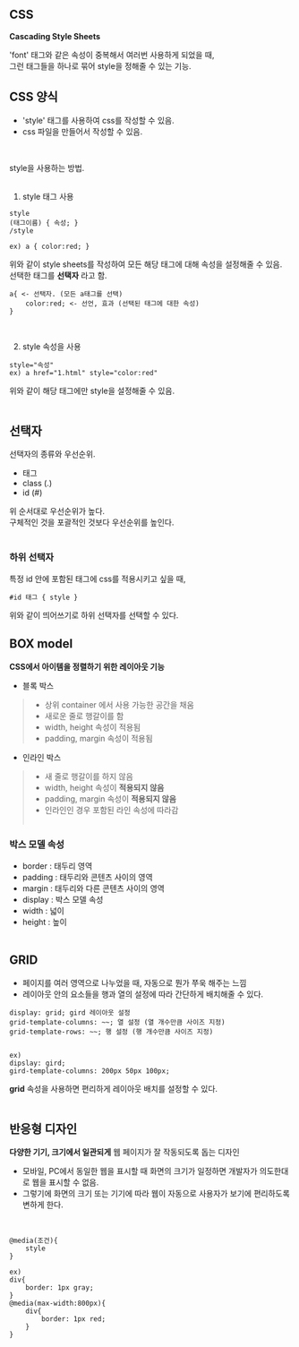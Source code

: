 ## CSS

__Cascading Style Sheets__   

'font' 태그와 같은 속성이 중복해서 여러번 사용하게 되었을 때,   
그런 태그들을 하나로 묶어 style을 정해줄 수 있는 기능.

## CSS 양식

- 'style' 태그를 사용하여 css를 작성할 수 있음.
- css 파일을 만들어서 작성할 수 있음.
<br>

style을 사용하는 방법.
<br><br>

1. style 태그 사용  
```
style
(태그이름) { 속성; }   
/style

ex) a { color:red; }
```

위와 같이 style sheets를 작성하여 모든 해당 태그에 대해 속성을 설정해줄 수 있음.  
선택한 태그를 __선택자__ 라고 함.

```
a{ <- 선택자. (모든 a태그를 선택)
    color:red; <- 선언, 효과 (선택된 태그에 대한 속성)
}
```
<br>

2. style 속성을 사용  
```
style="속성"
ex) a href="1.html" style="color:red"
```

위와 같이 해당 태그에만 style을 설정해줄 수 있음.
<br><br>

## 선택자

선택자의 종류와 우선순위.

- 태그
- class (.)
- id    (#)

위 순서대로 우선순위가 높다.  
구체적인 것을 포괄적인 것보다 우선순위를 높인다.
<br><br>

### 하위 선택자

특정 id 안에 포함된 태그에 css를 적용시키고 싶을 때,
```
#id 태그 { style }
```
위와 같이 띄어쓰기로 하위 선택자를 선택할 수 있다.

## BOX model

__CSS에서 아이템을 정렬하기 위한 레이아웃 기능__  

- 블록 박스

>- 상위 container 에서 사용 가능한 공간을 채움
>- 새로운 줄로 행갈이를 함
>- width, height 속성이 적용됨
>- padding, margin 속성이 적용됨

- 인라인 박스

>- 새 줄로 행갈이를 하지 않음
>- width, height 속성이 __적용되지 않음__
>- padding, margin 속성이 __적용되지 않음__
>- 인라인인 경우 포함된 라인 속성에 따라감
<br><br>

### 박스 모델 속성

- border : 태두리 영역
- padding : 태두리와 콘텐츠 사이의 영역
- margin : 태두리와 다른 콘텐츠 사이의 영역
- display : 박스 모델 속성
- width : 넓이
- height : 높이
<br><br>

## GRID

- 페이지를 여러 영역으로 나누었을 때, 자동으로 뭔가 쭈욱 해주는 느낌
- 레이아웃 안의 요소들을 행과 열의 설정에 따라 간단하게 배치해줄 수 있다.

```
display: grid; gird 레이아웃 설정
grid-template-columns: ~~; 열 설정 (열 개수만큼 사이즈 지정)
grid-template-rows: ~~; 행 설정 (행 개수만큼 사이즈 지정)


ex) 
dipslay: gird;
gird-template-columns: 200px 50px 100px;
```

__grid__ 속성을 사용하면 편리하게 레이아웃 배치를 설정할 수 있다.
<br><br>

## 반응형 디자인

__다양한 기기, 크기에서 일관되게__ 웹 페이지가 잘 작동되도록 돕는 디자인  

- 모바일, PC에서 동일한 웹을 표시할 때 화면의 크기가 일정하면 개발자가 의도한대로 웹을 표시할 수 없음.  
- 그렇기에 화면의 크기 또는 기기에 따라 웹이 자동으로 사용자가 보기에 편리하도록 변하게 한다.
<br>

```
@media(조건){
    style
}

ex)
div{
    border: 1px gray;
}
@media(max-width:800px){
    div{
        border: 1px red;
    }
}
```